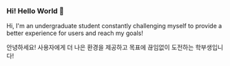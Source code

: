 ### Hi! Hello World 👋

<p>Hi, I'm an undergraduate student constantly challenging myself to provide a better experience for users and reach my goals!</p>
<p>안녕하세요! 사용자에게 더 나은 환경을 제공하고 목표에 끊임없이 도전하는 학부생입니다!</p>



<!--
**DDubang22/DDubang22** is a ✨ _special_ ✨ repository because its `README.md` (this file) appears on your GitHub profile.

Here are some ideas to get you started:

- 🔭 I’m currently working on ...
- 🌱 I’m currently learning ...
- 👯 I’m looking to collaborate on ...
- 🤔 I’m looking for help with ...
- 💬 Ask me about ...
- 📫 How to reach me: ...
- 😄 Pronouns: ...
- ⚡ Fun fact: ...
-->
